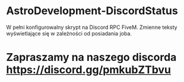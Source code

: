# AstroDevelopment-DiscordStatus
W pełni konfigurowalny skrypt na Discord RPC FiveM. Zmienne teksty wyświetlające się w zależności od posiadania joba.
# Zapraszamy na naszego discorda https://discord.gg/pmkubZTbvu
